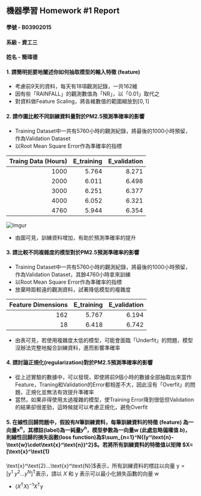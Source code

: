 ## 機器學習 Homework #1 Report
#### 學號 - B03902015


#### 系級 - 資工三


#### 姓名 - 簡瑋德


#### 1. 請簡明扼要地闡述你如何抽取模型的輸入特徵 (feature)
* 考慮前$9$天的資料，每天有$18$項觀測記錄，一共$162$維
* 因有些「RAINFALL」的觀測數值為「NR」，以「$0.01$」取代之
* 對資料做Feature Scaling，將各維數值的範圍縮放到$[0,1]$


#### 2. 請作圖比較不同訓練資料量對於PM2.5預測準確率的影響
* Training Dataset中一共有$5760$小時的觀測紀錄，將最後的$1000$小時預留，作為Validation Dataset
* 以Root Mean Square Error作為準確率的指標

| Traing Data (Hours) | E_training | E_validation |
| -------------------:| ----------:| ------------:|
| 1000                |  5.764     | 8.271        |
| 2000                |  6.011     | 6.498        |
| 3000                |  6.251     | 6.377        |
| 4000                |  6.052     | 6.321        |
| 4760                |  5.944     | 6.354        |

![Imgur](http://i.imgur.com/rWRZrTM.png)
* 由圖可見，訓練資料增加，有助於預測準確率的提升

#### 3. 請比較不同複雜度的模型對於PM2.5預測準確率的影響
* Training Dataset中一共有$5760$小時的觀測紀錄，將最後的$1000$小時預留，作為Validation Dataset，其餘$4760$小時拿來訓練
* 以Root Mean Square Error作為準確率的指標
* 放棄時距較遠的觀測資料，試著降低模型的複雜度

| Feature Dimensions | E_training | E_validation |
| ------------------:| ----------:| ------------:|
| 162                |  5.767     | 6.194        |
| 18                 |  6.418     | 6.742        |

* 由表可見，若使用複雜度太低的模型，可能會面臨「Underfit」的問題，模型沒辦法完整地擬合訓練資料，進而影響準確率


#### 4. 請討論正規化(regularization)對於PM2.5預測準確率的影響
* 從上述實驗的數據中，可以發現，即使將前$9$個小時的數據全部抽取出來當作Feature，Traning和Validation的Error都相差不大，因此沒有「Overfit」的問題，正規化並無法有效提升準確率
* 當然，如果非得使用太過複雜的模型，使Training Error降到很低但Validation的結果卻很差勁，這時候就可以考慮正規化，避免Overfit


#### 5. 在線性回歸問題中，假設有$N$筆訓練資料，每筆訓練資料的特徵 (feature) 為一向量$\text{x}^\text{n}$，其標註(label)為一純量$y^\text{n}$，模型參數為一向量$\text{w}$ (此處忽略偏權值 $b$)，則線性回歸的損失函數(loss function)為$\sum_{n=1}^N{(y^\text{n}-\text{w}\cdot\text{x}^\text{n})^2}$。若將所有訓練資料的特徵值以矩陣 $X=[\text{x}^\text{1}
\text{x}^\text{2}...\text{x}^\text{N}]$表示，所有訓練資料的標註以向量 $\text{y}=[y^\text{1}\ y^\text{2}...y^\text{N}]^\text{T}$表示，請以 $X$ 和 $\text{y}$ 表示可以最小化損失函數的向量 $\text{w}$
* $(X^\text{T}X)^{-1}X^\text{T}\text{y}$


